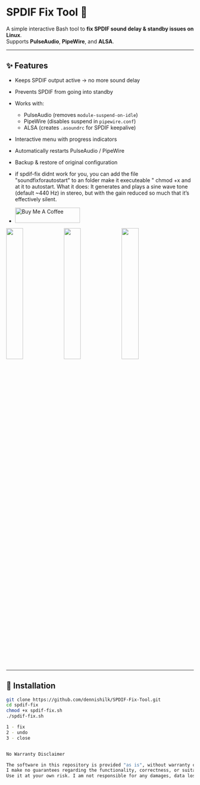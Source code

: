 # SPDIF Fix Tool 🎵

A simple interactive Bash tool to **fix SPDIF sound delay & standby issues on Linux**.  
Supports **PulseAudio**, **PipeWire**, and **ALSA**.  

---

## ✨ Features

- Keeps SPDIF output active → no more sound delay  
- Prevents SPDIF from going into standby  
- Works with:
  - PulseAudio (removes `module-suspend-on-idle`)
  - PipeWire (disables suspend in `pipewire.conf`)
  - ALSA (creates `.asoundrc` for SPDIF keepalive)
- Interactive menu with progress indicators  
- Automatically restarts PulseAudio / PipeWire  
- Backup & restore of original configuration

- if spdif-fix didnt work for you, you can add the file "soundfixforautostart"
  to an folder make it executeable " chmod +x and at it to autostart.
  What it does: It generates and plays a sine wave tone (default ~440 Hz) in stereo,
  but with the gain reduced so much that it’s effectively silent.

-   <a href="https://www.buymeacoffee.com/dennishilk" target="_blank"><img src="https://cdn.buymeacoffee.com/buttons/default-orange.png" alt="Buy Me A Coffee" height="41" width="174"></a>

<img src="https://github.com/user-attachments/assets/949cea9e-5091-43ab-a1a7-47293b431445" width="30%"></img>
<img src="https://github.com/user-attachments/assets/49ced659-eb08-4c5d-a340-03e83b575c8f" width="30%"></img>
<img src="https://github.com/user-attachments/assets/6913d7b7-7293-4d2b-9d52-f64ac7a7b93d" width="30%"></img> 

---

## 🚀 Installation

```bash
git clone https://github.com/dennishilk/SPDIF-Fix-Tool.git
cd spdif-fix
chmod +x spdif-fix.sh
./spdif-fix.sh

1 - fix
2 - undo
3 - close


No Warranty Disclaimer

The software in this repository is provided "as is", without warranty of any kind.
I make no guarantees regarding the functionality, correctness, or suitability of this code for any purpose.
Use it at your own risk. I am not responsible for any damages, data loss, or issues that may arise from using this software.
